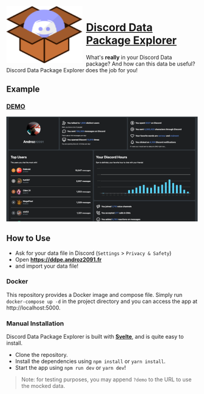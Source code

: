 <img width="200" height="150" align="left" style="float: left; margin: 0 10px 0 0;" alt="DDPE" src="https://github.com/Androz2091/discord-data-package-explorer/raw/master/public/favicon.png">  

# [Discord Data Package Explorer](https://ddpe.androz2091.fr)

What's **really** in your Discord Data package? And how can this data be useful? Discord Data Package Explorer does the job for you!

## Example

### [DEMO](https://ddpe.androz2091.fr/stats/demo)

![Example](./example.png)

## How to Use

* Ask for your data file in Discord (`Settings` > `Privacy & Safety`)
* Open **https://ddpe.androz2091.fr**
* and import your data file!

### Docker

This repository provides a Docker image and compose file. Simply run `docker-compose up -d` in the project directory 
and you can access the app at http://localhost:5000.

### Manual Installation

Discord Data Package Explorer is built with **[Svelte](https://svelte.dev)**, and is quite easy to install.

* Clone the repository.
* Install the dependencies using `npm install` or `yarn install`.
* Start the app using `npm run dev` or `yarn dev`!

> Note: for testing purposes, you may append `?demo` to the URL to use the mocked data.
